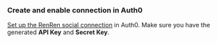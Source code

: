 ### Create and enable connection in Auth0
[Set up the RenRen social connection](https://auth0.com/docs/dashboard/guides/connections/set-up-connections-social) in Auth0. Make sure you have the generated **API Key** and **Secret Key**.
